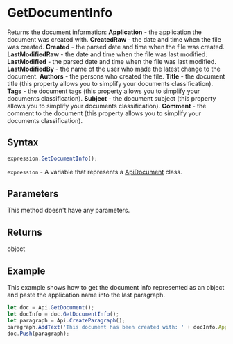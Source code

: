 # GetDocumentInfo

Returns the document information:
**Application** - the application the document was created with.
**CreatedRaw** - the date and time when the file was created.
**Created** - the parsed date and time when the file was created.
**LastModifiedRaw** - the date and time when the file was last modified.
**LastModified** - the parsed date and time when the file was last modified.
**LastModifiedBy** - the name of the user who made the latest change to the document.
**Authors** - the persons who created the file.
**Title** - the document title (this property allows you to simplify your documents classification).
**Tags** - the document tags (this property allows you to simplify your documents classification).
**Subject** - the document subject (this property allows you to simplify your documents classification).
**Comment** - the comment to the document (this property allows you to simplify your documents classification).

## Syntax

```javascript
expression.GetDocumentInfo();
```

`expression` - A variable that represents a [ApiDocument](../ApiDocument.md) class.

## Parameters

This method doesn't have any parameters.

## Returns

object

## Example

This example shows how to get the document info represented as an object and paste the application name into the last paragraph.

```javascript editor-docx
let doc = Api.GetDocument();
let docInfo = doc.GetDocumentInfo();
let paragraph = Api.CreateParagraph();
paragraph.AddText('This document has been created with: ' + docInfo.Application);
doc.Push(paragraph);
```
